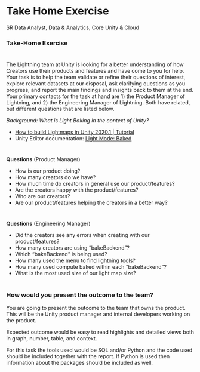 # Take Home Exercise
SR Data Analyst, Data & Analytics, Core Unity & Cloud

### Take-Home Exercise
#
The Lightning team at Unity is looking for a better understanding of how Creators use their products and features and have come to you for help. Your task is to help the team validate or refine their questions of interest, explore relevant datasets at our disposal, ask clarifying questions as you progress, and report the main findings and insights back to them at the end. Your primary contacts for the task at hand are 1) the Product Manager of Lightning, and 2) the Engineering Manager of Lightning. Both have related, but different questions that are listed below.

_Background:_
_What is Light Baking in the context of Unity?_

- [How to build Lightmaps in Unity 2020.1 | Tutorial](https://www.youtube.com/watch?v=KJ4fl-KBDR8)
- Unity Editor documentation: [Light Mode: Baked](https://docs.unity3d.com/Manual/LightMode-Baked.html)
#

**Questions** (Product Manager)

- How is our product doing?
- How many creators do we have?
- How much time do creators in general use our product/features?
- Are the creators happy with the product/features?
- Who are our creators?
- Are our product/features helping the creators in a better way?
#

**Questions** (Engineering Manager)

- Did the creators see any errors when creating with our product/features?
- How many creators are using “bakeBackend”?
- Which “bakeBackend” is being used?
- How many used the menu to find lightning tools?
- How many used compute baked within each “bakeBackend”?
- What is the most used size of our light map size?
#

### How would you present the outcome to the team?

You are going to present the outcome to the team that owns the product. This will be the Unity product manager and internal developers working on the product.

Expected outcome would be easy to read highlights and detailed views both in graph, number, table, and context.

For this task the tools used would be SQL and/or Python and the code used should be included together with the report. If Python is used then information about the packages should be included as well.
